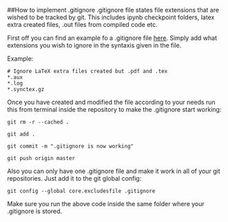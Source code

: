 ##How to implement .gitignore
.gitignore file states file extensions that are wished to be tracked by git. This includes ipynb checkpoint folders, latex extra created files, .out files from compiled code etc.

First off you can find an example fo a .gitignore file [here](https://github.com/diegolramirez/Notas/blob/master/.gitignore). Simply add what extensions you wish to ignore in the syntaxis given in the file.

Example:
```
# Ignore LaTeX extra files created but .pdf and .tex
*.aux
*.log
*.synctex.gz
```

Once you have created and modified the file according to your needs run this from terminal inside the repository to make the .gitignore start working:
```
git rm -r --cached .

git add .

git commit -m ".gitignore is now working"

git push origin master
```

Also you can only have one .gitignore file and make it work in all of your git repositories. Just add it to the git global config:
```
git config --global core.excludesfile .gitignore
```
Make sure you run the above code inside the same folder where your .gitignore is stored.